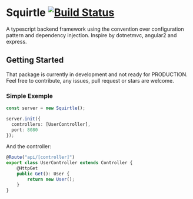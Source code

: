 # Squirtle [![Build Status](https://travis-ci.org/nicolasgere/Squirtle.svg?branch=master)](https://travis-ci.org/nicolasgere/Squirtle)
A typescript backend framework using the convention over configuration pattern and dependency injection. Inspire by dotnetmvc, angular2 and express.

## Getting Started

That package is currently in development and not ready for PRODUCTION. Feel free to contribute, any issues, pull request or stars are welcome.

### Simple Exemple

```ts
const server = new Squirtle();

server.init({
  controllers: [UserController],
  port: 8080
});

```
And the controller: 

```ts
@Route("api/[controller]")
export class UserController extends Controller {
    @HttpGet
    public Get(): User {
        return new User();
    }    
}
```
